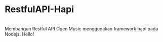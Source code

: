 
# RestfulAPI-Hapi
<br>
Membangun Restful API Open Music menggunakan framework hapi pada Nodejs.
Hello!
